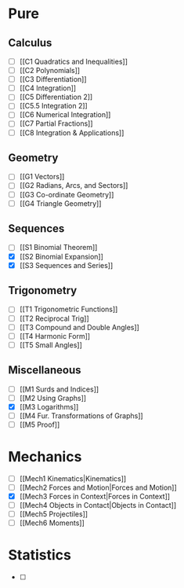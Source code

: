 # Pure
## Calculus
- [ ] [[C1 Quadratics and Inequalities]]
- [ ] [[C2 Polynomials]]
- [ ] [[C3 Differentiation]]
- [ ] [[C4 Integration]]
- [ ] [[C5 Differentiation 2]]
- [ ] [[C5.5 Integration 2]]
- [ ] [[C6 Numerical Integration]]
- [ ] [[C7 Partial Fractions]]
- [ ] [[C8 Integration & Applications]]
## Geometry
- [ ] [[G1 Vectors]]
- [ ] [[G2 Radians, Arcs, and Sectors]]
- [ ] [[G3 Co-ordinate Geometry]]
- [ ] [[G4 Triangle Geometry]]
## Sequences
- [ ] [[S1 Binomial Theorem]]
- [x] [[S2 Binomial Expansion]]
- [x] [[S3 Sequences and Series]]
## Trigonometry
- [ ] [[T1 Trigonometric Functions]]
- [ ] [[T2 Reciprocal Trig]]
- [ ] [[T3 Compound and Double Angles]]
- [ ] [[T4 Harmonic Form]]
- [ ] [[T5 Small Angles]]
## Miscellaneous
- [ ] [[M1 Surds and Indices]]
- [ ] [[M2 Using Graphs]]
- [x] [[M3 Logarithms]]
- [ ] [[M4 Fur. Transformations of Graphs]]
- [ ] [[M5 Proof]]
# Mechanics
- [ ] [[Mech1 Kinematics|Kinematics]]
- [ ] [[Mech2 Forces and Motion|Forces and Motion]]
- [x] [[Mech3 Forces in Context|Forces in Context]]
- [ ] [[Mech4 Objects in Contact|Objects in Contact]]
- [ ] [[Mech5 Projectiles]]
- [ ] [[Mech6 Moments]]
# Statistics
- [ ] 